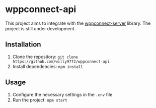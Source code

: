 # wppconnect-api

This project aims to integrate with the [wppconnect-server](https://github.com/wppconnect-team/wppconnect-server) library. The project is still under development.

## Installation

1. Clone the repository: `git clone https://github.com/willy9772/wppconnect-api`
2. Install dependencies: `npm install`

## Usage

1. Configure the necessary settings in the `.env` file.
2. Run the project: `npm start`